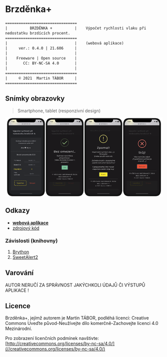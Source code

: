 # Brzděnka+

```text
================================
|          BRZDĚNKA +          |    Výpočet rychlosti vlaku při nedostatku brzdících procent.
================================
|                              |    (webová aplikace)
|     ver.: 0.4.0 | 21.606     |
|                              |
|    Freeware | Open source    |
|       CC: BY-NC-SA 4.0       |
|                              |
================================
|     © 2021  Martin TÁBOR     |
================================
```

## Snímky obrazovky

> Smartphone, tablet (responzivní design)

![Brzdenka+ na smartphonu](/brzdenka-smartphone.png)

## Odkazy

- **[webová aplikace](//martintabor.eu/brzdenka)**
- [zdrojový kód](//github.com/ma-ta/brzdenka-plus/tree/main/aplikace)

### Závislosti (knihovny)

1. [Brython](//github.com/brython-dev/brython)
2. [SweetAlert2](//github.com/sweetalert2/sweetalert2)

## Varování

AUTOR NERUČÍ ZA SPRÁVNOST JAKÝCHKOLI ÚDAJŮ ČI VÝSTUPŮ APLIKACE !

## Licence

Brzděnka+, jejímž autorem je Martin TÁBOR, podléhá licenci:
Creative Commons Uveďte původ-Neužívejte dílo komerčně-Zachovejte licenci 4.0 Mezinárodní.

Pro zobrazení licenčních podmínek navštivte: [http://creativecommons.org/licenses/by-nc-sa/4.0/](//creativecommons.org/licenses/by-nc-sa/4.0/)
